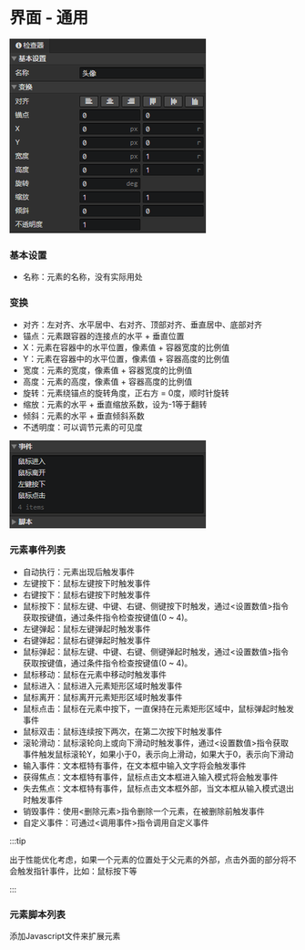 # 界面 - 通用

![](img/ui-common-1.png)

### 基本设置

- 名称：元素的名称，没有实际用处

### 变换

- 对齐：左对齐、水平居中、右对齐、顶部对齐、垂直居中、底部对齐
- 锚点：元素跟容器的连接点的水平 + 垂直位置
- X：元素在容器中的水平位置，像素值 + 容器宽度的比例值
- Y：元素在容器中的水平位置，像素值 + 容器高度的比例值
- 宽度：元素的宽度，像素值 + 容器宽度的比例值
- 高度：元素的高度，像素值 + 容器高度的比例值
- 旋转：元素绕锚点的旋转角度，正右方 = 0度，顺时针旋转
- 缩放：元素的水平 + 垂直缩放系数，设为-1等于翻转
- 倾斜：元素的水平 + 垂直倾斜系数
- 不透明度：可以调节元素的可见度

![](img/ui-common-2.png)

### 元素事件列表

- 自动执行：元素出现后触发事件
- 左键按下：鼠标左键按下时触发事件
- 右键按下：鼠标右键按下时触发事件
- 鼠标按下：鼠标左键、中键、右键、侧键按下时触发，通过<设置数值>指令获取按键值，通过条件指令检查按键值(0 ~ 4)。
- 左键弹起：鼠标左键弹起时触发事件
- 右键弹起：鼠标右键弹起时触发事件
- 鼠标弹起：鼠标左键、中键、右键、侧键弹起时触发，通过<设置数值>指令获取按键值，通过条件指令检查按键值(0 ~ 4)。
- 鼠标移动：鼠标在元素中移动时触发事件
- 鼠标进入：鼠标进入元素矩形区域时触发事件
- 鼠标离开：鼠标离开元素矩形区域时触发事件
- 鼠标点击：鼠标在元素中按下，一直保持在元素矩形区域中，鼠标弹起时触发事件
- 鼠标双击：鼠标连续按下两次，在第二次按下时触发事件
- 滚轮滑动：鼠标滚轮向上或向下滑动时触发事件，通过<设置数值>指令获取事件触发鼠标滚轮Y，如果小于0，表示向上滑动，如果大于0，表示向下滑动
- 输入事件：文本框特有事件，在文本框中输入文字将会触发事件
- 获得焦点：文本框特有事件，鼠标点击文本框进入输入模式将会触发事件
- 失去焦点：文本框特有事件，鼠标点击文本框外部，当文本框从输入模式退出时触发事件
- 销毁事件：使用<删除元素>指令删除一个元素，在被删除前触发事件
- 自定义事件：可通过<调用事件>指令调用自定义事件

:::tip

出于性能优化考虑，如果一个元素的位置处于父元素的外部，点击外面的部分将不会触发指针事件，比如：鼠标按下等

:::

### 元素脚本列表

添加Javascript文件来扩展元素